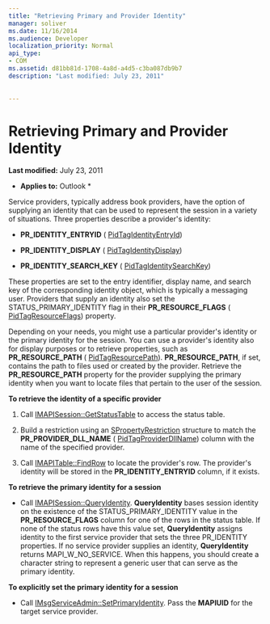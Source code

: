 ```yaml
---
title: "Retrieving Primary and Provider Identity"
manager: soliver
ms.date: 11/16/2014
ms.audience: Developer
localization_priority: Normal
api_type:
- COM
ms.assetid: d81bb81d-1708-4a8d-a4d5-c3ba087db9b7
description: "Last modified: July 23, 2011"
 
 
---
```


# Retrieving Primary and Provider Identity

 **Last modified:** July 23, 2011 
  
 * **Applies to:** Outlook * 
  
Service providers, typically address book providers, have the option of supplying an identity that can be used to represent the session in a variety of situations. Three properties describe a provider's identity:
  
- **PR_IDENTITY_ENTRYID** ( [PidTagIdentityEntryId](pidtagidentityentryid-canonical-property.md)) 
    
- **PR_IDENTITY_DISPLAY** ( [PidTagIdentityDisplay](pidtagidentitydisplay-canonical-property.md)) 
    
- **PR_IDENTITY_SEARCH_KEY** ( [PidTagIdentitySearchKey](pidtagidentitysearchkey-canonical-property.md)) 
    
These properties are set to the entry identifier, display name, and search key of the corresponding identity object, which is typically a messaging user. Providers that supply an identity also set the STATUS_PRIMARY_IDENTITY flag in their **PR_RESOURCE_FLAGS** ( [PidTagResourceFlags](pidtagresourceflags-canonical-property.md)) property.
  
Depending on your needs, you might use a particular provider's identity or the primary identity for the session. You can use a provider's identity also for display purposes or to retrieve properties, such as **PR_RESOURCE_PATH** ( [PidTagResourcePath](pidtagresourcepath-canonical-property.md)). **PR_RESOURCE_PATH**, if set, contains the path to files used or created by the provider. Retrieve the **PR_RESOURCE_PATH** property for the provider supplying the primary identity when you want to locate files that pertain to the user of the session. 
  
 **To retrieve the identity of a specific provider**
  
1. Call [IMAPISession::GetStatusTable](imapisession-getstatustable.md) to access the status table. 
    
2. Build a restriction using an [SPropertyRestriction](spropertyrestriction.md) structure to match the **PR_PROVIDER_DLL_NAME** ( [PidTagProviderDllName](pidtagproviderdllname-canonical-property.md)) column with the name of the specified provider. 
    
3. Call [IMAPITable::FindRow](imapitable-findrow.md) to locate the provider's row. The provider's identity will be stored in the **PR_IDENTITY_ENTRYID** column, if it exists. 
    
 **To retrieve the primary identity for a session**
  
- Call [IMAPISession::QueryIdentity](imapisession-queryidentity.md). **QueryIdentity** bases session identity on the existence of the STATUS_PRIMARY_IDENTITY value in the **PR_RESOURCE_FLAGS** column for one of the rows in the status table. If none of the status rows have this value set, **QueryIdentity** assigns identity to the first service provider that sets the three PR_IDENTITY properties. If no service provider supplies an identity, **QueryIdentity** returns MAPI_W_NO_SERVICE. When this happens, you should create a character string to represent a generic user that can serve as the primary identity. 
    
 **To explicitly set the primary identity for a session**
  
- Call [IMsgServiceAdmin::SetPrimaryIdentity](imsgserviceadmin-setprimaryidentity.md). Pass the **MAPIUID** for the target service provider. 
    

